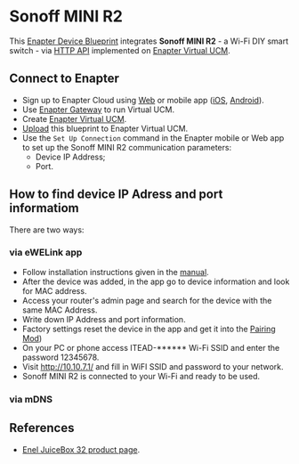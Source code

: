 # Sonoff MINI R2

This [Enapter Device Blueprint](https://go.enapter.com/marketplace-readme) integrates **Sonoff MINI R2** - a Wi-Fi DIY smart switch - via [HTTP API](https://go.enapter.com/developers-enapter-http) implemented on [Enapter Virtual UCM](https://go.enapter.com/handbook-vucm).

## Connect to Enapter

- Sign up to Enapter Cloud using [Web](https://cloud.enapter.com/) or mobile app ([iOS](https://apps.apple.com/app/id1388329910), [Android](https://play.google.com/store/apps/details?id=com.enapter&hl=en)).
- Use [Enapter Gateway](https://go.enapter.com/handbook-gateway-setup) to run Virtual UCM.
- Create [Enapter Virtual UCM](https://go.enapter.com/handbook-vucm).
- [Upload](https://go.enapter.com/developers-upload-blueprint) this blueprint to Enapter Virtual UCM.
- Use the `Set Up Connection` command in the Enapter mobile or Web app to set up the Sonoff MINI R2 communication parameters:
  - Device IP Address; 
  - Port.

## How to find device IP Adress and port informatiom

There are two ways:

### via eWELink app

- Follow installation instructions given in the [manual](https://sonoff.tech/wp-content/uploads/2021/03/%E8%AF%B4%E6%98%8E%E4%B9%A6-MINIR2-V1.1-20210305.pdf).
- After the device was added, in the app go to device information and look for MAC address.
- Access your router's admin page and search for the device with the same MAC Address.
- Write down IP Address and port information.
- Factory settings reset the device in the app and get it into the [Pairing Mod](https://sonoff.tech/wp-content/uploads/2021/03/%E8%AF%B4%E6%98%8E%E4%B9%A6-MINIR2-V1.1-20210305.pdf))
- On your PC or phone access ITEAD-****** Wi-Fi SSID and enter the password 12345678.
- Visit http://10.10.7.1/ and fill in WiFI SSID and password to your network.
- Sonoff MINI R2 is connected to your Wi-Fi and ready to be used.



### via mDNS




## References

- [Enel JuiceBox 32 product page](https://go.enapter.com/enel-juicebox32).
